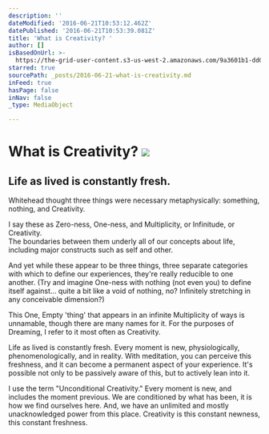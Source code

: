 ```yaml
---
description: ''
dateModified: '2016-06-21T10:53:12.462Z'
datePublished: '2016-06-21T10:53:39.081Z'
title: 'What is Creativity? '
author: []
isBasedOnUrl: >-
  https://the-grid-user-content.s3-us-west-2.amazonaws.com/9a3601b1-dd01-4755-beb8-9bb8245140e5.jpg
starred: true
sourcePath: _posts/2016-06-21-what-is-creativity.md
inFeed: true
hasPage: false
inNav: false
_type: MediaObject

---
```

# What is Creativity? ![](https://the-grid-user-content.s3-us-west-2.amazonaws.com/9a3601b1-dd01-4755-beb8-9bb8245140e5.jpg)

## Life as lived is constantly fresh.

Whitehead thought three things were necessary metaphysically: something, nothing, and Creativity. 

I say these as Zero-ness, One-ness, and Multiplicity, or Infinitude, or Creativity.   
The boundaries between them underly all of our concepts about life, including major constructs such as self and other. 

And yet while these appear to be three things, three separate categories with which to define our experiences, they're really reducible to one another. (Try and imagine One-ness with nothing (not even you) to define itself against... quite a bit like a void of nothing, no? Infinitely stretching in any conceivable dimension?) 

This One, Empty 'thing' that appears in an infinite Multiplicity of ways is unnamable, though there are many names for it. For the purposes of Dreaming, I refer to it most often as Creativity. 

Life as lived is constantly fresh. Every moment is new, physiologically, phenomenologically, and in reality. With meditation, you can perceive this freshness, and it can become a permanent aspect of your experience. It's possible not only to be passively aware of this, but to actively lean into it. 

I use the term "Unconditional Creativity." Every moment is new, and includes the moment previous. We are conditioned by what has been, it is how we find ourselves here. And, we have an unlimited and mostly unacknowledged power from this place. Creativity is this constant newness, this constant freshness.